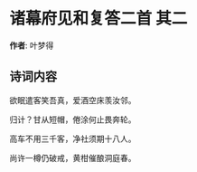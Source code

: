 # 诸幕府见和复答二首  其二

**作者**: 叶梦得

## 诗词内容

欲眠遣客笑吾真，爱酒空床羡汝邻。

归计？甘从短帽，倦涂何止畏奔轮。

高车不用三千客，净社须期十八人。

尚许一樽仍破戒，黄柑催酿洞庭春。

